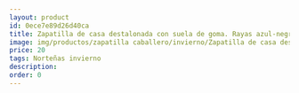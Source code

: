 ```yaml
---
layout: product
id: 0ece7e89d26d40ca
title: Zapatilla de casa destalonada con suela de goma. Rayas azul-negro
image: img/productos/zapatilla caballero/invierno/Zapatilla de casa destalonada con suela de goma. Rayas azul-negro=20=Norteñas invierno.webp
price: 20
tags: Norteñas invierno
description: 
order: 0
---
```

